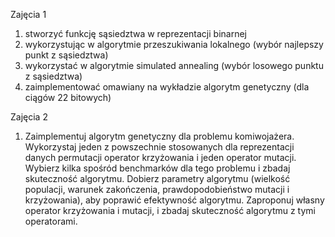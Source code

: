Zajęcia 1

1. stworzyć funkcję sąsiedztwa w reprezentacji binarnej
2. wykorzystując w algorytmie przeszukiwania lokalnego (wybór najlepszy punkt z sąsiedztwa)
3. wykorzystać w algorytmie simulated annealing (wybór losowego punktu z sąsiedztwa)
4. zaimplementować omawiany na wykładzie algorytm genetyczny (dla ciągów 22 bitowych)

Zajęcia 2

1.  Zaimplementuj algorytm genetyczny dla problemu komiwojażera. 
    Wykorzystaj jeden z powszechnie stosowanych dla reprezentacji danych
    permutacji operator krzyżowania i jeden operator mutacji.
    Wybierz kilka spośród benchmarków dla tego problemu i zbadaj
    skuteczność algorytmu. Dobierz parametry algorytmu (wielkość populacji,
    warunek zakończenia, prawdopodobieństwo mutacji i krzyżowania), aby poprawić
    efektywność algorytmu. Zaproponuj własny operator krzyżowania i mutacji,
    i zbadaj skuteczność algorytmu z tymi operatorami.
